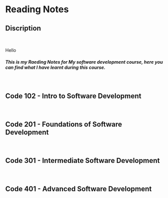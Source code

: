 

# Reading Notes
## Discription
<br>

Hello 
<h5>This is my Raeding Notes for My software development course,
here you can find what I have learnt during this course.</h5>
<br>


## Code 102 - Intro to Software Development
<br>

## Code 201 - Foundations of Software Development
<br>

## Code 301 - Intermediate Software Development
<br>

## Code 401 - Advanced Software Development
<br>

